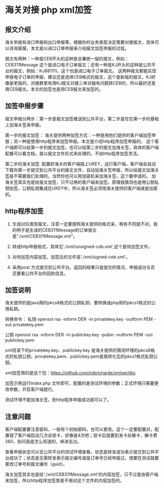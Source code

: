 # 海关对接 php xml加签
## 报文介绍
海关申报有进口申报和出口申报等，根据你的业务类型决定需要对接报文，具体可以咨询客服，本文是以进口订单申报来介绍报文加签申报的过程。

报文有两种：一种是CEB开头的这种是总署统一版的报文，例如：CEB311Message 这个是进口电子订单报文；还有一种是KJ开头的这种是公共平台的报文，例如：KJ881111，这个也是进口电子订单报文。
这两种报文都能实现申报电子订单的申报，建议还是选择CEB格式的报文，这个是新版的报文，KJ好像是老版的，对接群里有用KJ报文对接三单对碰有问题转CEB的，所以最好还是用CEB报文。本文的加签也是用CEB报文来加签的。

## 加签申报步骤
报文申报分两步：第一步是报文加签推送到公共平台，第二步是在在第一步的基础上加海关签来申报。

第一步的报文加签：
海关提供两种加签方式：一种是用他们提供的客户端加签申报；另一种是使用http程序来加签申报。本文是介绍http程序加签申报的。
这个客户端即可以给第一步的报文加签，也可以给第二步的报文加海关签，具体的客户端配置可以看文档，是以报文文件形式来处理的，不如http程序加签灵活。

第二步的海关加签:
配置好海关的客户端插上UKEY，运行客户端，客户端会自动下载你第一步提交到公共平台的报文文件，自动加海关签申报，所以给报文加海关签是不需要我们处理的。当然你也可以用加密机来加海关签，这个要申请的。
加海关签其实也是给报文加签，只不过用的客户端来加签。原理我猜测也是用公钥私钥加签，公钥私钥集成在UKEY中，所以海关签必须用海关提供的客户端或是加密机。
## http程序加签

1. 生成对应类型报文，注意一定要按照海关提供的格式来，稍有不同就不对。我的例子是生成的CEB311Message的订单报文是"./xml/CEB311Message.xml"。

2. 转成http申报格式，具体见'./xml/unsigned-ceb.xml',这个是待加签文件。

3. 对待加签内容加签，加签后的文件是'./xml/signed-ceb.xml'。

4. 采用post 方式提交到公共平台。返回的结果只是提交的情况，申报成功与否还要看公共平台的回执信息。

## 加签说明
海关提供的是java用的pkcs8格式的公钥私钥，要转换成php用的pkcs1格式的公用私钥。

转换命令：
私钥 openssl rsa -inform DER -in privatekey.key  -outform PEM -out privatekey.pem

公钥 openssl rsa -inform DER -in publickey.key  -pubin -outform PEM -out publickey.pem

xml目录下的privatekey.key、publickey.key 是海关提供的猜测环境的pkcs8格式的私钥公钥，privatekey.pem、publickey.pem是我转化后的pkcs1格式私钥公钥。

xml加签用的是这个包：https://github.com/robrichards/xmlseclibs

加签示例运行index.php 文件即可，配置的是测试环境的参数；正式环境只需要更改参数，开启客户端就行。

测试环境不能加海关签，到http程序申报成功就可以了。

## 注意问题

客户端配置要注意密码，一般有个初始密码，也可以更改。这个一定要配置对，配置错了客户端启动几次会锁卡，好像是4次吧；锁卡后就要到发卡处解卡，解卡费260，别问我是怎么知道的，掉进去过。

查看申报状态可以去公共平台的测试环境查看，状态是转发成功表示提交到公共平台成功了；状态是无需转发表示报文编号或是订单号已经申报过，想要在测试就要更改订单号和报文编号（guid）。

海关加签其实也是给'./xml/CEB311Message.xml'的内容加签，只不过是由客户端来加签，所以http程序加签里是不用对这个文件的内容加签的。
